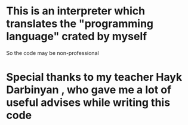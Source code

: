 # This is an interpreter which translates the "programming language" crated by myself
So the code may be non-professional
# Special thanks to my teacher Hayk Darbinyan , who gave me a lot of useful advises while writing this code
